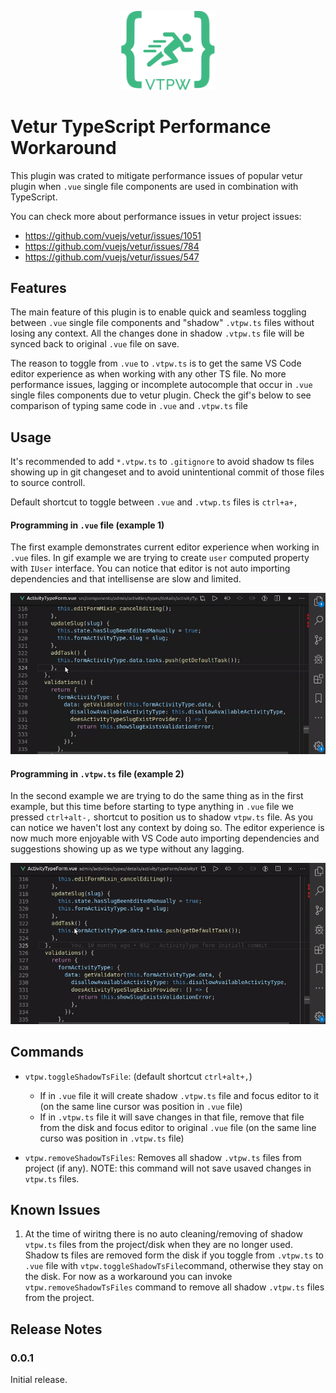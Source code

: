 <p align="center">
  <img 
       src="https://raw.githubusercontent.com/snovakovic/vtpw/master/logo.png" 
       alt="logo"
       width="150"
   />
</p>

# **V**etur **T**ypeScript **P**erformance **W**orkaround

This plugin was crated to mitigate performance issues of popular vetur plugin when `.vue` single file components are used in combination with TypeScript.

You can check more about performance issues in vetur project issues:

* https://github.com/vuejs/vetur/issues/1051
* https://github.com/vuejs/vetur/issues/784
* https://github.com/vuejs/vetur/issues/547

## Features

The main feature of this plugin is to enable quick and seamless toggling between `.vue` single file components and "shadow" `.vtpw.ts` files without losing any context. All the changes done in shadow `.vtpw.ts` file will be synced back to original `.vue` file on save.

The reason to toggle from `.vue` to `.vtpw.ts` is to get the same VS Code editor experience as when working with any other TS file. No more performance issues, lagging or incomplete autocomple that occur in `.vue` single files components due to vetur plugin. Check the gif's below to see comparison of typing same code in `.vue` and `.vtpw.ts` file

## Usage

It's recommended to add `*.vtpw.ts` to `.gitignore` to avoid shadow ts files showing up in git changeset and to avoid unintentional commit of those files to source controll.

Default shortcut to toggle between `.vue` and `.vtwp.ts` files is `ctrl+a+,`

#### Programming in `.vue` file (example 1)

The first example demonstrates current editor experience when working in `.vue` files. In gif example we are trying to create `user` computed property with `IUser` interface. You can notice that editor is not auto importing dependencies and that intellisense are slow and limited. 

![preview](https://raw.githubusercontent.com/snovakovic/vtpw/master/vue-file.gif)

#### Programming in `.vtpw.ts` file (example 2)

In the second example we are trying to do the same thing as in the first example, but this time before starting to type anything in `.vue` file we pressed `ctrl+alt-,` shortcut to position us to shadow `vtpw.ts` file. As you can notice we haven't lost any context by doing so. The editor experience is now much more enjoyable with VS Code auto importing dependencies and suggestions showing up as we type without any lagging. 

![preview](https://raw.githubusercontent.com/snovakovic/vtpw/master/vtpw.gif)


## Commands

* `vtpw.toggleShadowTsFile`: (default shortcut `ctrl+alt+,`)
  * If in `.vue` file it will create shadow `.vtpw.ts` file and focus editor to it (on the same line cursor was position in `.vue` file)
  * If in `.vtpw.ts` file it will save changes in that file, remove that file from the disk and focus editor to original `.vue` file (on the same line curso was position in `.vtpw.ts` file)

* `vtpw.removeShadowTsFiles`: Removes all shadow `.vtpw.ts` files from project (if any). NOTE: this command will not save usaved changes in `vtpw.ts` files. 

## Known Issues

1) At the time of wiritng there is no auto cleaning/removing of shadow `vtpw.ts` files from the project/disk when they are no longer used. Shadow ts files are removed form the disk if you toggle from `.vtpw.ts` to `.vue` file with `vtpw.toggleShadowTsFile`command, otherwise they stay on the disk. For now as a workaround you can invoke `vtpw.removeShadowTsFiles` command to remove all shadow `.vtpw.ts` files from the project.  

## Release Notes

### 0.0.1

Initial release.
